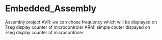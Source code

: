 # Embedded_Assembly

Assembly project 
AVR: we can chose frequency which will be displayed on 7seg display counter of microcontroler 
ARM: simple couter dispayed on 7seg display counter of microcontroler 


